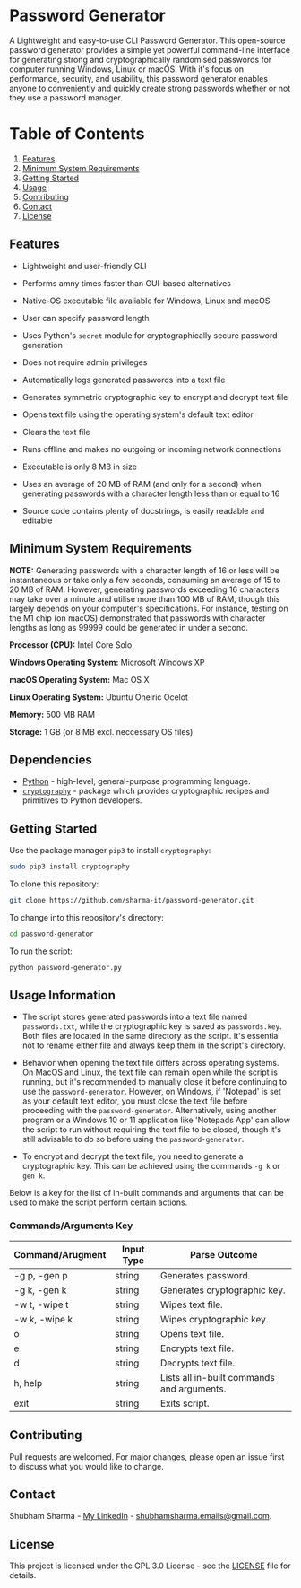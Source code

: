 # Password Generator

A Lightweight and easy-to-use CLI Password Generator. This open-source password generator provides a simple yet powerful command-line interface for generating strong and cryptographically randomised passwords for computer running Windows, Linux or macOS. With it's focus on performance, security, and usability, this password generator enables anyone to conveniently and quickly create strong passwords whether or not they use a password manager.

# Table of Contents

1. [Features](#features)
2. [Minimum System Requirements](#minimum-system-requirements)
3. [Getting Started](#getting-started)
4. [Usage](#usage)
5. [Contributing](#contributing)
6. [Contact](#contact)
7. [License](#license)

## Features

- Lightweight and user-friendly CLI

- Performs amny times faster than GUI-based alternatives

- Native-OS executable file avaliable for Windows, Linux and macOS

- User can specify password length

- Uses Python's `secret` module for cryptographically secure password generation

- Does not require admin privileges

- Automatically logs generated passwords into a text file

- Generates symmetric cryptographic key to encrypt and decrypt text file

- Opens text file using the operating system's default text editor

- Clears the text file

- Runs offline and makes no outgoing or incoming network connections

- Executable is only 8 MB in size

- Uses an average of 20 MB of RAM (and only for a second) when generating passwords with a character length less than or equal to 16

- Source code contains plenty of docstrings, is easily readable and editable

## Minimum System Requirements

**NOTE:** Generating passwords with a character length of 16 or less will be instantaneous or take only a few seconds, consuming an average of 15 to 20 MB of RAM. However, generating passwords exceeding 16 characters may take over a minute and utilise more than 100 MB of RAM, though this largely depends on your computer's specifications. For instance, testing on the M1 chip (on macOS) demonstrated that passwords with character lengths as long as 99999 could be generated in under a second.

**Processor (CPU):** Intel Core Solo

**Windows Operating System:** Microsoft Windows XP

**macOS Operating System:** Mac OS X

**Linux Operating System:** Ubuntu Oneiric Ocelot

**Memory:** 500 MB RAM

**Storage:** 1 GB (or 8 MB excl. neccessary OS files)

## Dependencies

- [Python](https://www.python.org/) - high-level, general-purpose programming language.
- [`cryptography`](https://cryptography.io/en/latest/) -  package which provides cryptographic recipes and primitives to Python developers.

## Getting Started

Use the package manager `pip3` to install `cryptography`:
```sh
sudo pip3 install cryptography
```
To clone this repository:
```sh
git clone https://github.com/sharma-it/password-generator.git
```
To change into this repository's directory:
```sh
cd password-generator
```
To run the script:
```sh
python password-generator.py
```

## Usage Information

- The script stores generated passwords into a text file named `passwords.txt`, while the cryptographic key is saved as `passwords.key`. Both files are located in the same directory as the script. It's essential not to rename either file and always keep them in the script's directory.

- Behavior when opening the text file differs across operating systems. On MacOS and Linux, the text file can remain open while the script is running, but it's recommended to manually close it before continuing to use the `password-generator`. However, on Windows, if 'Notepad' is set as your default text editor, you must close the text file before proceeding with the `password-generator`. Alternatively, using another program or a Windows 10 or 11 application like 'Notepads App' can allow the script to run without requiring the text file to be closed, though it's still advisable to do so before using the `password-generator`.

- To encrypt and decrypt the text file, you need to generate a cryptographic key. This can be achieved using the commands `-g k` or `gen k`. 

Below is a key for the list of in-built commands and arguments that can be used to make the script perform certain actions.

### Commands/Arguments Key

| Command/Arugment | Input Type | Parse Outcome |
| ----------------- | ---------- | ----------- |
| -g p, -gen p |	string | Generates password. |
| -g k, -gen k |	string | Generates cryptographic key. |
| -w t, -wipe t |	string | Wipes text file. |
| -w k, -wipe k |	string | Wipes cryptographic key. |
| o |	string | Opens text file. |
| e |	string | Encrypts text file. |
| d |	string | Decrypts text file. |
| h, help |	string | Lists all in-built commands and arguments. |
| exit |	string | Exits script. |

## Contributing

Pull requests are welcomed. For major changes, please open an issue first to discuss what you would like to change.

## Contact

Shubham Sharma - [My LinkedIn](https://www.linkedin.com/in/sharma-it/) - shubhamsharma.emails@gmail.com.

## License

This project is licensed under the GPL 3.0 License - see the [LICENSE](LICENSE) file for details.
